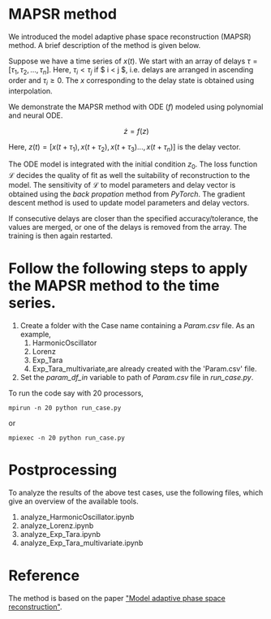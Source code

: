 # MAPSR method

We introduced the model adaptive phase space reconstruction (MAPSR) method. A brief description of the method is given below.

Suppose we have a time series of $x(t)$. We start with an array of delays $\tau=[\tau_1, \tau_2 ,...,\tau_n]$. Here, $\tau_i<\tau_j$ if $ i < j $, i.e. 
delays are arranged in ascending order and $\tau_i \geq 0$. The $x$ corresponding to the delay state is obtained using interpolation. 

We demonstrate the MAPSR method with ODE ($f$) modeled using polynomial and neural ODE. 

$$\dot{z}=f(z)$$

Here, $z(t)=[x(t+\tau_1), x(t+\tau_2), x(t+\tau_3)..., x(t+\tau_n)]$ is the delay vector.

 The ODE model is integrated with the initial condition $z_0$. The loss function $\mathcal{L}$ decides the quality of fit as well the suitability of reconstruction to the model. The sensitivity of $\mathcal{L}$ to model parameters and delay vector is obtained using the _back propation_ method from _PyTorch_. The gradient descent method is used to update model parameters and delay vectors. 

 If consecutive delays are closer than the specified accuracy/tolerance, the values are merged, or one of the delays is removed from the array. The training is then again restarted.

 # Follow the following steps to apply the MAPSR method to the time series.

  1. Create a folder with the Case name containing a <em>Param.csv</em> file. As an example,
     1. HarmonicOscillator
     2. Lorenz
     3. Exp_Tara
     4. Exp_Tara_multivariate,are already created with the 'Param.csv' file.
2. Set the <em>param_df_in</em> variable to path of <em>Param.csv</em> file in <em>run_case.py</em>.
 
 To run the code say with 20 processors,
      
    mpirun -n 20 python run_case.py
 
 or
   
    mpiexec -n 20 python run_case.py

# Postprocessing

To analyze the results of the above test cases, use the following files, which give an overview of the available tools.

1. analyze_HarmonicOscillator.ipynb
2. analyze_Lorenz.ipynb
3. analyze_Exp_Tara.ipynb
4. analyze_Exp_Tara_multivariate.ipynb

# Reference

The method is based on the paper ["Model adaptive phase space reconstruction"](https://doi.org/10.48550/arXiv.2312.14189).

